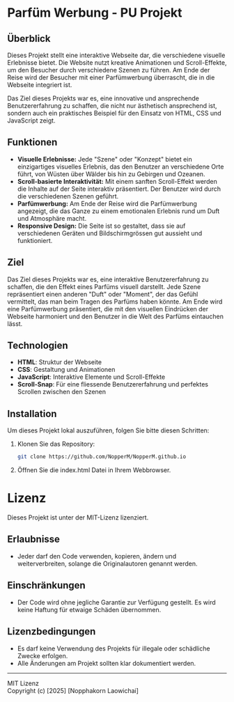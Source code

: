 # Parfüm Werbung - PU Projekt

## Überblick

Dieses Projekt stellt eine interaktive Webseite dar, die verschiedene visuelle Erlebnisse bietet. Die Website nutzt kreative Animationen und Scroll-Effekte, um den Besucher durch verschiedene Szenen zu führen. Am Ende der Reise wird der Besucher mit einer Parfümwerbung überrascht, die in die Webseite integriert ist.

Das Ziel dieses Projekts war es, eine innovative und ansprechende Benutzererfahrung zu schaffen, die nicht nur ästhetisch ansprechend ist, sondern auch ein praktisches Beispiel für den Einsatz von HTML, CSS und JavaScript zeigt.

## Funktionen

- **Visuelle Erlebnisse:** Jede "Szene" oder "Konzept" bietet ein einzigartiges visuelles Erlebnis, das den Benutzer an verschiedene Orte führt, von Wüsten über Wälder bis hin zu Gebirgen und Ozeanen.
- **Scroll-basierte Interaktivität:** Mit einem sanften Scroll-Effekt werden die Inhalte auf der Seite interaktiv präsentiert. Der Benutzer wird durch die verschiedenen Szenen geführt.
- **Parfümwerbung:** Am Ende der Reise wird die Parfümwerbung angezeigt, die das Ganze zu einem emotionalen Erlebnis rund um Duft und Atmosphäre macht.
- **Responsive Design:** Die Seite ist so gestaltet, dass sie auf verschiedenen Geräten und Bildschirmgrössen gut aussieht und funktioniert.

## Ziel

Das Ziel dieses Projekts war es, eine interaktive Benutzererfahrung zu schaffen, die den Effekt eines Parfüms visuell darstellt. Jede Szene repräsentiert einen anderen "Duft" oder "Moment", der das Gefühl vermittelt, das man beim Tragen des Parfüms haben könnte. Am Ende wird eine Parfümwerbung präsentiert, die mit den visuellen Eindrücken der Webseite harmoniert und den Benutzer in die Welt des Parfüms eintauchen lässt.

## Technologien

- **HTML**: Struktur der Webseite
- **CSS**: Gestaltung und Animationen
- **JavaScript**: Interaktive Elemente und Scroll-Effekte
- **Scroll-Snap**: Für eine fliessende Benutzererfahrung und perfektes Scrollen zwischen den Szenen

## Installation

Um dieses Projekt lokal auszuführen, folgen Sie bitte diesen Schritten:

1. Klonen Sie das Repository:
   ```bash
   git clone https://github.com/NopperM/NopperM.github.io

2. Öffnen Sie die index.html Datei in Ihrem Webbrowser.

# Lizenz

Dieses Projekt ist unter der MIT-Lizenz lizenziert.

## Erlaubnisse

- Jeder darf den Code verwenden, kopieren, ändern und weiterverbreiten, solange die Originalautoren genannt werden.

## Einschränkungen

- Der Code wird ohne jegliche Garantie zur Verfügung gestellt. Es wird keine Haftung für etwaige Schäden übernommen.

## Lizenzbedingungen

- Es darf keine Verwendung des Projekts für illegale oder schädliche Zwecke erfolgen.
- Alle Änderungen am Projekt sollten klar dokumentiert werden.

---

MIT Lizenz  
Copyright (c) [2025] [Nopphakorn Laowichai]
   
